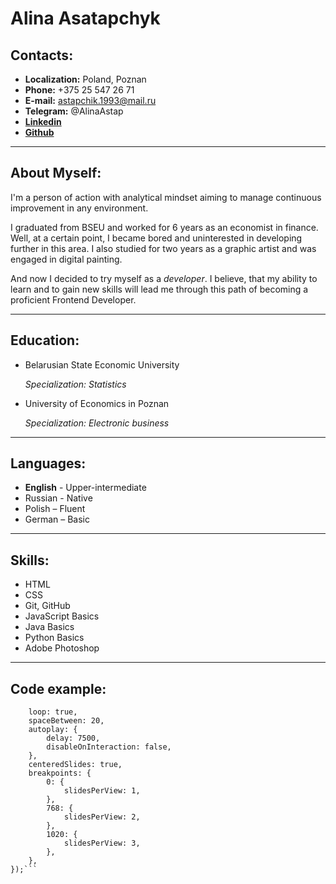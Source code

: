 # **Alina Asatapchyk**

## **Contacts:**
-  **Localization:** Poland, Poznan
- **Phone:**  +375 25 547 26 71
- **E-mail:** astapchik.1993@mail.ru
- **Telegram:** @AlinaAstap
- [**Linkedin**](https://www.linkedin.com/in/alina-astapchyk-a72909146/)
- [**Github**](https://github.com/astap4)

-----

## **About Myself:**
I'm a person of action with analytical mindset aiming to manage continuous improvement in any environment.

I graduated from BSEU and worked for 6 years as an economist in finance. Well, at a certain point, I became bored and uninterested in developing further in this area. I also studied for two years as a graphic artist and was engaged in digital painting.

And now I decided to try myself as a *developer*. 
I believe, that my ability to learn and to gain new skills will lead me through this path of becoming a proficient Frontend Developer.

----
##  **Education:**
- Belarusian State Economic University

   *Specialization: Statistics*

- University of Economics in Poznan
  
  *Specialization: Electronic business*
----

## **Languages:**
- **English** - Upper-intermediate
- Russian - Native
- Polish – Fluent
- German – Basic

___

## **Skills:**

- HTML
- CSS
- Git, GitHub
- JavaScript Basics
- Java Basics
- Python Basics 
- Adobe Photoshop 

----

## **Code example:**
```var swiper = new Swiper(".slider", {
    loop: true,
    spaceBetween: 20,
    autoplay: {
        delay: 7500,
        disableOnInteraction: false,
    },
    centeredSlides: true,
    breakpoints: {
        0: {
            slidesPerView: 1,
        },
        768: {
            slidesPerView: 2,
        },
        1020: {
            slidesPerView: 3,
        },
    },
});```
